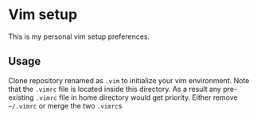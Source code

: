 # Vim setup

This is my personal vim setup preferences.


## Usage
Clone repository renamed as `.vim` to initialize your vim environment.
Note that the `.vimrc` file is located inside this directory. As a result any pre-existing `.vimrc` file in home directory would get priority.
Either remove `~/.vimrc` or merge the two `.vimrc`s
